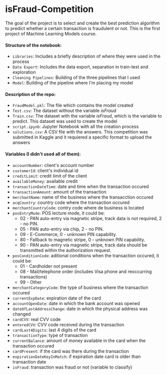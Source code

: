 # isFraud-Competition

The goal of the project is to select and create the best prediction algorithm to predict whether a certain transaction is fraudulent or not. This is the first project of Machine Learning Models course.

#### Structure of the notebook:
* `Libraries`: Includes a briefly description of where they were used in the process
* `Data Export`: Includes the data export, separation in train-test and exploration
* `Cleaning Pipelines`: Building of the three pipelines that I used
* `Model`: Building of the pipeline where I'm placing my model

#### Description of the repo:
* `FraudModel.pkl`: The file which contains the model created
* `Test.csv`: The dataset without the variable *isFraud*
* `Train.csv`: The dataset with the variable *isFraud*, which is the variable to predict. This dataset was used to create the model
* `script.ipynb`: Jupyter Notebook with all the creation process
* `solutions.csv`: A CSV file with the answers. This competition was submitted in Kaggle and it requiered a specific format to upload the answers

#### Variables (I didn't used all of them):
* `accountNumber`: client's account number
* `customerId`: client's individual id
* `creditLimit`: credit limit of the client
* `availableMoney`: available credit
* `transactionDateTime`: date and time when the transaction occured
* `transactionAmount`: amount of the transaction
* `merchantName`: name of the business where the transacction occured
* `acqCountry`: country code where the transaction occured
* `merchantCountryCode`: contry code where de business is located
* `posEntryMode`: POS lecture mode, it could be: 
  * 02 - PAN auto-entry via magnetic stripe, track data is not required, 2 - no PIN.
  * 05 - PAN auto-entry via chip, 2 - no PIN.
  * 09 - E-Commerce, 0 - unknown PIN capability.
  * 80 - Fallback to magnetic stripe, 0 - unknown PIN capability.
  * 90 - PAN auto-entry via magnetic stripe, track data should be transmitted within the authorization request.
* `posConditionCode`: aditional conditions when the transaction occured, it could be:
  * 01 - Cardholder not present
  * 08 - Mail/telephone order (includes Visa phone and reoccurring transactions)
  * 99 - Other
* `merchantCategoryCode`: the type of business where the transaction occured
* `currentExpDate`: expiration date of the card
* `accountOpenDate`: date in which the bank account was opened
* `dateOfLastAddressChange`: date in which the physical address was changed
* `cardCVV`: real CVV code
* `enteredCVV`: CVV code received during the transaction
* `cardLast4Digits`: last 4 digits of the card
* `transactionType`: type of transaction
* `currentBalance`: amount of money available in the card when the transaction occured
* `cardPresent`: if the card was there during the transaction
* `expirationDateKeyInMatch`: if expiration date card is older than transaction date
* `isFraud`: transaction was fraud or not (variable to classify)
